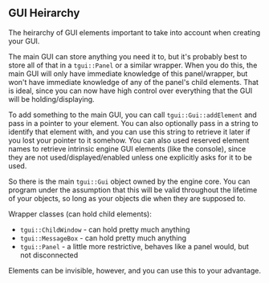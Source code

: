 ## GUI Heirarchy

The heirarchy of GUI elements important to take into account when creating your GUI.

The main GUI can store anything you need it to, but it's probably best to store all of that in a `tgui::Panel` or a similar wrapper.  When you do this, the main GUI will only have immediate knowledge of this panel/wrapper, but won't have immediate knowledge of any of the panel's child elements.  That is ideal, since you can now have high control over everything that the GUI will be holding/displaying.

To add something to the main GUI, you can call `tgui::Gui::addElement` and pass in a pointer to your element.  You can also optionally pass in a string to identify that element with, and you can use this string to retrieve it later if you lost your pointer to it somehow.
You can also used reserved element names to retrieve intrinsic engine GUI elements (like the console), since they are not used/displayed/enabled unless one explicitly asks for it to be used.

So there is the main `tgui::Gui` object owned by the engine core.  You can program under the assumption that this will  be valid throughout the lifetime of your objects, so long as your objects die when they are supposed to.

Wrapper classes (can hold child elements):

* `tgui::ChildWindow` - can hold pretty much anything
* `tgui::MessageBox` - can hold pretty much anything
* `tgui::Panel` - a little more restrictive, behaves like a panel would, but not disconnected

Elements can be invisible, however, and you can use this to your advantage.


